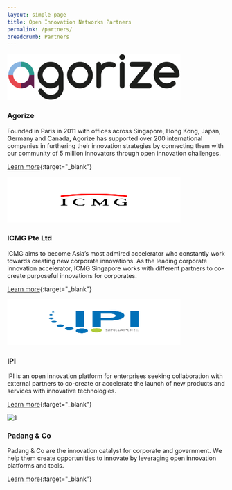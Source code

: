 ```yaml
---
layout: simple-page
title: Open Innovation Networks Partners
permalink: /partners/
breadcrumb: Partners
---
```

                                                                                   
<img src="/images/partners/Agorize Logo.png" alt="1" style="width:400px;height:107px">

<h3>Agorize</h3>

Founded in Paris in 2011 with offices across Singapore, Hong Kong, Japan, Germany and Canada, Agorize has supported over 200 international companies in furthering their innovation strategies by connecting them with our community of 5 million innovators through open innovation challenges.

[Learn more](https://www.agorize.com/en){:target="_blank"}

<img src="/images/partners/ICMG logo.PNG" alt="1" style="width:400px;height:107px">

<h3>ICMG Pte Ltd</h3>

ICMG aims to become Asia’s most admired accelerator who constantly work towards creating new corporate innovations. As the leading corporate innovation accelerator, ICMG Singapore works with different partners to co-create purposeful innovations for corporates.

[Learn more](https://www.icmg.com.sg/en/#concept){:target="_blank"}


<img src="/images/partners/IPI_MasterLogoColAW_RGB.JPG" alt="1" style="width:400px;height:107px">

<h3>IPI</h3>

IPI is an open innovation platform for enterprises seeking collaboration with external partners to co-create or accelerate the launch of new products and services with innovative technologies.

[Learn more](https://www.ipi-singapore.org){:target="_blank"}

<img src="//images/partners/padang&co logo_colour.png" alt="1" style="width:400px;height:107px">

<h3>Padang & Co</h3>

Padang & Co are the innovation catalyst for corporate and government. We help them create opportunities to innovate by leveraging open innovation platforms and tools.

[Learn more](http://www.padang.co){:target="_blank"}
